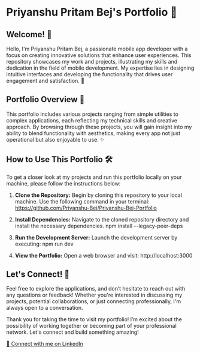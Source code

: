 # Priyanshu Pritam Bej's Portfolio 🚀

## Welcome! 👋

Hello, I'm Priyanshu Pritam Bej, a passionate mobile app developer with a focus on creating innovative solutions that enhance user experiences. This repository showcases my work and projects, illustrating my skills and dedication in the field of mobile development. My expertise lies in designing intuitive interfaces and developing the functionality that drives user engagement and satisfaction. 📱

## Portfolio Overview 📂

This portfolio includes various projects ranging from simple utilities to complex applications, each reflecting my technical skills and creative approach. By browsing through these projects, you will gain insight into my ability to blend functionality with aesthetics, making every app not just operational but also enjoyable to use. ✨

## How to Use This Portfolio 🛠️

To get a closer look at my projects and run this portfolio locally on your machine, please follow the instructions below:

1. **Clone the Repository:**
   Begin by cloning this repository to your local machine. Use the following command in your terminal:
   https://github.com/Priyanshu-Bej/Priyanshu-Bej-Portfolio

2. **Install Dependencies:**
   Navigate to the cloned repository directory and install the necessary dependencies.
   npm install --legacy-peer-deps

3. **Run the Development Server:**
   Launch the development server by executing:
   npm run dev

4. **View the Portfolio:**
   Open a web browser and visit: http://localhost:3000

## Let's Connect! 🤝

Feel free to explore the applications, and don’t hesitate to reach out with any questions or feedback! Whether you're interested in discussing my projects, potential collaborations, or just connecting professionally, I'm always open to a conversation.

Thank you for taking the time to visit my portfolio! I’m excited about the possibility of working together or becoming part of your professional network. Let's connect and build something amazing!

[📧 Connect with me on LinkedIn](https://www.linkedin.com/in/priyanshubej/)
